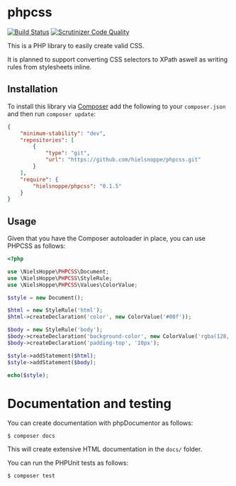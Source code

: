 # phpcss

[![Build Status](https://travis-ci.org/hielsnoppe/phpcss.svg?branch=master)](https://travis-ci.org/hielsnoppe/phpcss)
[![Scrutinizer Code Quality](https://scrutinizer-ci.com/g/hielsnoppe/phpcss/badges/quality-score.png?b=master)](https://scrutinizer-ci.com/g/hielsnoppe/phpcss/?branch=master)

This is a PHP library to easily create valid CSS.

It is planned to support converting CSS selectors to XPath aswell as writing rules from stylesheets inline.

## Installation

To install this library via [Composer](http://getcomposer.org) add the following to your `composer.json` and then run `composer update`:

```json
{
    "minimum-stability": "dev",
    "repositories": [
        {
            "type": "git",
            "url": "https://github.com/hielsnoppe/phpcss.git"
        }
    ],
    "require": {
        "hielsnoppe/phpcss": "0.1.5"
    }
}
```

## Usage

Given that you have the Composer autoloader in place, you can use PHPCSS as follows:

```php
<?php

use \NielsHoppe\PHPCSS\Document;
use \NielsHoppe\PHPCSS\StyleRule;
use \NielsHoppe\PHPCSS\Values\ColorValue;

$style = new Document();

$html = new StyleRule('html');
$html->createDeclaration('color', new ColorValue('#00f'));

$body = new StyleRule('body');
$body->createDeclaration('background-color', new ColorValue('rgba(128, 255 , 0, 0.5)'));
$body->createDeclaration('padding-top', '10px');

$style->addStatement($html);
$style->addStatement($body);

echo($style);
```

# Documentation and testing

You can create documentation with phpDocumentor as follows:

```
$ composer docs
```

This will create extensive HTML documentation in the `docs/` folder.

You can run the PHPUnit tests as follows:

```
$ composer test
```
